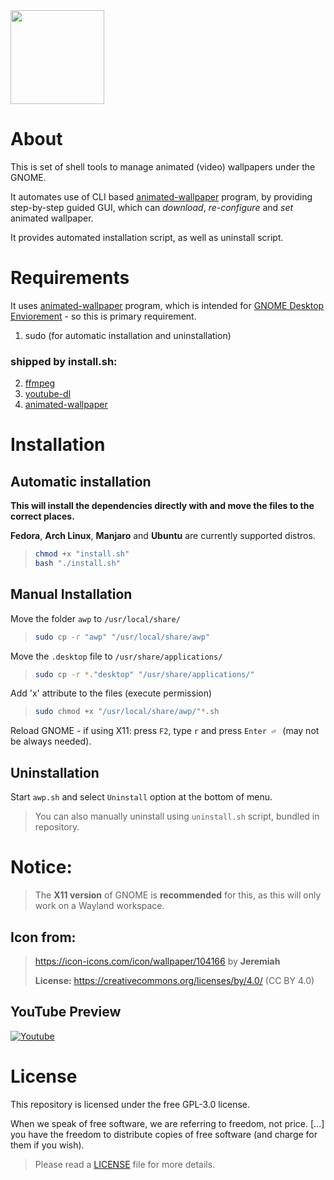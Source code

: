 <img src="./awp/awp_wallpaper_icon.png" width="150" height="150">

# About

This is set of shell tools to manage animated (video) wallpapers under the GNOME.

It automates use of CLI based [animated-wallpaper](https://github.com/Ninlives/animated-wallpaper) program, by providing step-by-step guided GUI, which can *download*, *re-configure* and *set* animated wallpaper.

It provides automated installation script, as well as uninstall script.

# Requirements

It uses [animated-wallpaper](https://github.com/Ninlives/animated-wallpaper) program, which is intended for [GNOME Desktop Enviorement](https://www.gnome.org/) - so this is primary requirement.

1. sudo (for automatic installation and uninstallation)

### shipped by install.sh:
2. [ffmpeg](https://git.ffmpeg.org/ffmpeg.git)
3. [youtube-dl](http://ytdl-org.github.io/youtube-dl/)
4. [animated-wallpaper](https://github.com/Ninlives/animated-wallpaper)


# Installation

## Automatic installation

**This will install the dependencies directly with and move the files to the correct places.**

**Fedora**, **Arch Linux**, **Manjaro** and **Ubuntu** are currently supported distros.

> ```bash
> chmod +x "install.sh"
> bash "./install.sh"
> ```

## Manual Installation

Move the folder `awp` to `/usr/local/share/`
> ```bash
> sudo cp -r "awp" "/usr/local/share/awp"
> ```

Move the `.desktop` file to `/usr/share/applications/`
> ```bash
> sudo cp -r *."desktop" "/usr/share/applications/"
> ```

Add 'x' attribute to the files (execute permission)  
> ```bash
> sudo chmod +x "/usr/local/share/awp/"*.sh
> ```
Reload GNOME - if using X11: press `F2`, type `r` and press `Enter ⏎ ` (may not be always needed).

## Uninstallation

Start `awp.sh` and select `Uninstall` option at the bottom of menu.
> You can also manually uninstall using `uninstall.sh` script, bundled in repository.


# Notice:
> The **X11 version** of GNOME is **recommended** for this, as this will only work on a Wayland workspace.

## Icon from:
> <https://icon-icons.com/icon/wallpaper/104166> by **Jeremiah**
>
> **License:** <https://creativecommons.org/licenses/by/4.0/> (CC BY 4.0)

## YouTube Preview

[![Youtube](https://img.youtube.com/vi/4gufe3x7oZA/0.jpg)](https://www.youtube.com/watch?v=4gufe3x7oZA)

# License

This repository is licensed under the free GPL-3.0 license.

When we speak of free software, we are referring to freedom, not price. [...] you have the freedom to distribute copies of free software (and charge for them if you wish).
> Please read a [LICENSE](/LICENSE) file for more details.
